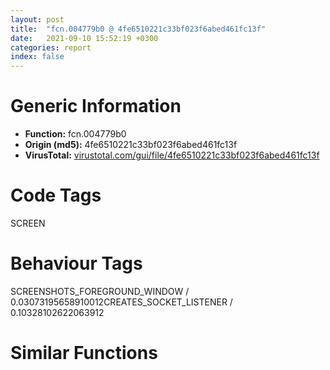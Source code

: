 ```yaml
---
layout: post
title:  "fcn.004779b0 @ 4fe6510221c33bf023f6abed461fc13f"
date:   2021-09-10 15:52:19 +0300
categories: report
index: false
---
```


# Generic Information
- **Function:** fcn.004779b0
- **Origin (md5):** 4fe6510221c33bf023f6abed461fc13f
- **VirusTotal:** [virustotal.com/gui/file/4fe6510221c33bf023f6abed461fc13f][virustotal_ref]

# Code Tags
<span class="tag" id="SCREEN">SCREEN</span>


# Behaviour Tags
<span class="bhv-tag" id="SCREENSHOTS_FOREGROUND_WINDOW">SCREENSHOTS_FOREGROUND_WINDOW / 0.03073195658910012</span><span class="bhv-tag" id="CREATES_SOCKET_LISTENER">CREATES_SOCKET_LISTENER / 0.10328102622063912</span>

# Similar Functions
<script type="text/javascript" src="https://www.gstatic.com/charts/loader.js"></script>
<script type="text/javascript">

    google.charts.load('current', {'packages':['corechart']});
    google.charts.setOnLoadCallback(drawChart);

    function drawChart() {
    var data = new google.visualization.DataTable();
        data.addColumn('number', 'X');
        data.addColumn('number', 'Y');
        data.addColumn({type: 'string', role: 'tooltip', 'p': {'html': true}});
        data.addColumn({'type': 'string', 'role': 'style'});
        
        data.addRows([
    [-1992.172607421875, -8335.830078125, '<b><a href="/report/fcn.004779b0@4fe6510221c33bf023f6abed461fc13f">fcn.004779b0</a><br>@4fe6510221c33bf023f6abed461fc13f</b><br>mov eax, 0x11c68<br>call fcn.00498540<br>mov eax, dword[esp+0x11c70]<br>push ebx<br>push ebp<br>mov ebp, dword[esp+0x11c74]<br>push esi<br>mov esi, ecx<br>movzx ecx, word[edx]<br>xor ebx, ebx<br>cmp ecx, 0x41<br>je 0x4779dc<br>cmp ecx, 0x61<br>jne 0x477a31<br>cmp word[edx+2], bx<br>jne 0x477a31<br>cmp word[edi], bx<br>jne 0x477a31<br>cmp word[eax], bx<br>jne 0x477a31<br>cmp word[esi], bx<br>jne 0x477a31<br>call dword[sym.imp.USER32.dll_GetForegroundWindow]<br>mov esi, eax<br>cmp esi, ebx<br>je 0x477a12<br>cmp byte[ebp+0xe6], bl<br>jne 0x477a12<br>push esi<br>call dword[sym.imp.USER32.dll_IsWindowVisible]<br>test eax, eax<br>jne 0x477a12<br>xor esi, esi<br>cmp byte[esp+0x11c84], bl<br>je 0x477a25<br>cmp esi, ebx<br>je 0x477a25<br>mov dword[ebp+0xc0], esi<br>mov eax, esi<br>pop esi<br>pop ebp<br>pop ebx<br>add esp, 0x11c68<br>ret <br>cmp cx, bx<br>jne 0x477a56<br>cmp word[edi], bx<br>jne 0x477a56<br>cmp word[eax], bx<br>jne 0x477a56<br>cmp word[esi], bx<br>jne 0x477a56<br>mov eax, ebp<br>call fcn.00477bb0<br>pop esi<br>pop ebp<br>pop ebx<br>add esp, 0x11c68<br>ret <br>push esi<br>push edi<br>push edx<br>push ebp<br>lea ecx, [esp+0x20]<br>mov dword[esp+0x20], ebx<br>mov dword[esp+0x102c], 0x4ab02c<br>mov byte[esp+0x1849], bl<br>mov dword[esp+0x184c], ebx<br>mov dword[esp+0x1850], ebx<br>mov dword[esp+0x1854], ebx<br>mov dword[esp+0x1858], ebx<br>mov dword[esp+0x185c], ebx<br>mov dword[esp+0x1860], ebx<br>mov dword[esp+0x186c], ebx<br>mov dword[esp+0x1870], ebx<br>call fcn.00478680<br>test eax, eax<br>je 0x477b67<br>test byte[esp+0x10], 2<br>mov al, byte[esp+0x11c80]<br>mov ecx, dword[esp+0x11c88]<br>mov edx, dword[esp+0x11c8c]<br>mov byte[esp+0x1839], al<br>mov dword[esp+0x1848], ecx<br>mov dword[esp+0x184c], edx<br>je 0x477b73<br>mov eax, dword[esp+0x102c]<br>cmp eax, 0xffff<br>je 0x477b3f<br>push eax<br>call dword[sym.imp.USER32.dll_IsWindow]<br>test eax, eax<br>je 0x477b67<br>cmp byte[ebp+0xe6], bl<br>jne 0x477b38<br>mov eax, dword[esp+0x102c]<br>push eax<br>call dword[sym.imp.USER32.dll_IsWindowVisible]<br>test eax, eax<br>jne 0x477b38<br>mov ecx, dword[esp+0x102c]<br>push 0xfffffffffffffff0<br>push ecx<br>call dword[sym.imp.USER32.dll_GetWindowLongW]<br>test eax, 0x40000000<br>je 0x477b67<br>mov eax, dword[esp+0x102c]<br>cmp dword[esp+0x1860], eax<br>je 0x477b58<br>lea esi, [esp+0x10]<br>mov dword[esp+0x1860], eax<br>call fcn.00478ae0<br>push ebx<br>lea edx, [esp+0x14]<br>push edx<br>call fcn.00478ba0<br>test eax, eax<br>jne 0x477b83<br>xor eax, eax<br>pop esi<br>pop ebp<br>pop ebx<br>add esp, 0x11c68<br>ret <br>lea eax, [esp+0x10]<br>push eax<br>push 0x477c20<br>call dword[sym.imp.USER32.dll_EnumWindows]<br>mov eax, dword[esp+0x1840]<br>cmp byte[esp+0x11c84], bl<br>je 0x477b9d<br>cmp eax, ebx<br>je 0x477b9d<br>mov dword[ebp+0xc0], eax<br>pop esi<br>pop ebp<br>pop ebx<br>add esp, 0x11c68<br>ret <br><eoc> ', 'point { fill-color: #e0440e; }'],
[1992.17236328125, 8335.8291015625, '<b><a href="/report/fcn.004777d0@4fe6510221c33bf023f6abed461fc13f">fcn.004777d0</a><br>@4fe6510221c33bf023f6abed461fc13f</b><br>mov eax, 0x11c64<br>call fcn.00498540<br>push ebx<br>push ebp<br>mov ebp, dword[esp+0x11c74]<br>movzx eax, word[ebp]<br>push esi<br>xor ebx, ebx<br>push edi<br>cmp eax, 0x41<br>je 0x4777f5<br>cmp eax, 0x61<br>jne 0x47786e<br>cmp word[ebp+2], bx<br>jne 0x47786e<br>mov eax, dword[esp+0x11c80]<br>cmp word[eax], bx<br>jne 0x47786e<br>mov ecx, dword[esp+0x11c84]<br>cmp word[ecx], bx<br>jne 0x47786e<br>mov edx, dword[esp+0x11c88]<br>cmp word[edx], bx<br>jne 0x47786e<br>call dword[sym.imp.USER32.dll_GetForegroundWindow]<br>mov esi, eax<br>cmp esi, ebx<br>je 0x477847<br>mov eax, dword[esp+0x11c78]<br>cmp byte[eax+0xe6], bl<br>jne 0x477847<br>push esi<br>call dword[sym.imp.USER32.dll_IsWindowVisible]<br>test eax, eax<br>jne 0x477847<br>xor esi, esi<br>cmp byte[esp+0x11c8c], bl<br>je 0x477861<br>cmp esi, ebx<br>je 0x477861<br>mov ecx, dword[esp+0x11c78]<br>mov dword[ecx+0xc0], esi<br>mov eax, esi<br>pop edi<br>pop esi<br>pop ebp<br>pop ebx<br>add esp, 0x11c64<br>ret <br>call dword[sym.imp.USER32.dll_GetForegroundWindow]<br>mov edi, eax<br>cmp edi, ebx<br>je 0x477998<br>cmp word[ebp], bx<br>jne 0x4778cb<br>mov edx, dword[esp+0x11c80]<br>cmp word[edx], bx<br>jne 0x4778cb<br>mov eax, dword[esp+0x11c84]<br>cmp word[eax], bx<br>jne 0x4778cb<br>mov ecx, dword[esp+0x11c88]<br>cmp word[ecx], bx<br>jne 0x4778cb<br>mov eax, dword[esp+0x11c78]<br>call fcn.00477bb0<br>xor edx, edx<br>cmp edi, eax<br>setne dl<br>lea eax, [edx-1]<br>and eax, edi<br>pop edi<br>pop esi<br>pop ebp<br>pop ebx<br>add esp, 0x11c64<br>ret <br>mov eax, dword[esp+0x11c78]<br>cmp byte[eax+0xe6], bl<br>jne 0x4778e9<br>push edi<br>call dword[sym.imp.USER32.dll_IsWindowVisible]<br>test eax, eax<br>je 0x477998<br>lea esi, [esp+0x10]<br>mov dword[esp+0x10], ebx<br>mov dword[esp+0x101c], 0x4ab02c<br>mov byte[esp+0x1839], bl<br>mov dword[esp+0x183c], ebx<br>mov dword[esp+0x1840], ebx<br>mov dword[esp+0x1844], ebx<br>mov dword[esp+0x1848], ebx<br>mov dword[esp+0x184c], ebx<br>mov dword[esp+0x1850], ebx<br>mov dword[esp+0x185c], ebx<br>mov dword[esp+0x1860], edi<br>call fcn.00478ae0<br>mov ecx, dword[esp+0x11c88]<br>mov edx, dword[esp+0x11c80]<br>mov esi, dword[esp+0x11c78]<br>mov eax, dword[esp+0x11c84]<br>push ecx<br>push edx<br>push ebp<br>push esi<br>lea ecx, [esp+0x20]<br>call fcn.00478680<br>test eax, eax<br>je 0x477998<br>push ebx<br>lea eax, [esp+0x14]<br>push eax<br>call fcn.00478ba0<br>test eax, eax<br>je 0x477998<br>cmp byte[esp+0x11c8c], bl<br>je 0x47798b<br>mov dword[esi+0xc0], edi<br>mov eax, edi<br>pop edi<br>pop esi<br>pop ebp<br>pop ebx<br>add esp, 0x11c64<br>ret <br>pop edi<br>pop esi<br>pop ebp<br>xor eax, eax<br>pop ebx<br>add esp, 0x11c64<br>ret <br><eoc> ', 'null'],

        ]);

    var options = {
        title: 'Similarity Plot',
        legend: 'none',
        colors: ['#dedbd9', '#e6693e', '#ec8f6e', '#f3b49f', '#f6c7b6'],
        tooltip: {isHtml: true, trigger: 'both'},
        explorer: {
        actions: ["dragToZoom", "rightClickToReset"],
        },
        chartArea: {
        width: '80%',
        height: '80%'
        },
        width: '100%',
        height: '100%'
    };

    var chart = new google.visualization.ScatterChart(document.getElementById('chart_div'));

    chart.draw(data, options);
    }
    
</script>


<div id="chart_div" style="width: 100%px; height: 100%;"></div>

# Disassembled Code
{% highlight nasm %}

mov eax, 0x11c68
call fcn.00498540
mov eax, dword[esp+0x11c70]
push ebx
push ebp
mov ebp, dword[esp+0x11c74]
push esi
mov esi, ecx
movzx ecx, word[edx]
xor ebx, ebx
cmp ecx, 0x41
je 0x4779dc
cmp ecx, 0x61
jne 0x477a31
cmp word[edx+2], bx
jne 0x477a31
cmp word[edi], bx
jne 0x477a31
cmp word[eax], bx
jne 0x477a31
cmp word[esi], bx
jne 0x477a31
call dword[sym.imp.USER32.dll_GetForegroundWindow]
mov esi, eax
cmp esi, ebx
je 0x477a12
cmp byte[ebp+0xe6], bl
jne 0x477a12
push esi
call dword[sym.imp.USER32.dll_IsWindowVisible]
test eax, eax
jne 0x477a12
xor esi, esi
cmp byte[esp+0x11c84], bl
je 0x477a25
cmp esi, ebx
je 0x477a25
mov dword[ebp+0xc0], esi
mov eax, esi
pop esi
pop ebp
pop ebx
add esp, 0x11c68
ret
cmp cx, bx
jne 0x477a56
cmp word[edi], bx
jne 0x477a56
cmp word[eax], bx
jne 0x477a56
cmp word[esi], bx
jne 0x477a56
mov eax, ebp
call fcn.00477bb0
pop esi
pop ebp
pop ebx
add esp, 0x11c68
ret
push esi
push edi
push edx
push ebp
lea ecx, [esp+0x20]
mov dword[esp+0x20], ebx
mov dword[esp+0x102c], 0x4ab02c
mov byte[esp+0x1849], bl
mov dword[esp+0x184c], ebx
mov dword[esp+0x1850], ebx
mov dword[esp+0x1854], ebx
mov dword[esp+0x1858], ebx
mov dword[esp+0x185c], ebx
mov dword[esp+0x1860], ebx
mov dword[esp+0x186c], ebx
mov dword[esp+0x1870], ebx
call fcn.00478680
test eax, eax
je 0x477b67
test byte[esp+0x10], 2
mov al, byte[esp+0x11c80]
mov ecx, dword[esp+0x11c88]
mov edx, dword[esp+0x11c8c]
mov byte[esp+0x1839], al
mov dword[esp+0x1848], ecx
mov dword[esp+0x184c], edx
je 0x477b73
mov eax, dword[esp+0x102c]
cmp eax, 0xffff
je 0x477b3f
push eax
call dword[sym.imp.USER32.dll_IsWindow]
test eax, eax
je 0x477b67
cmp byte[ebp+0xe6], bl
jne 0x477b38
mov eax, dword[esp+0x102c]
push eax
call dword[sym.imp.USER32.dll_IsWindowVisible]
test eax, eax
jne 0x477b38
mov ecx, dword[esp+0x102c]
push 0xfffffffffffffff0
push ecx
call dword[sym.imp.USER32.dll_GetWindowLongW]
test eax, 0x40000000
je 0x477b67
mov eax, dword[esp+0x102c]
cmp dword[esp+0x1860], eax
je 0x477b58
lea esi, [esp+0x10]
mov dword[esp+0x1860], eax
call fcn.00478ae0
push ebx
lea edx, [esp+0x14]
push edx
call fcn.00478ba0
test eax, eax
jne 0x477b83
xor eax, eax
pop esi
pop ebp
pop ebx
add esp, 0x11c68
ret
lea eax, [esp+0x10]
push eax
push 0x477c20
call dword[sym.imp.USER32.dll_EnumWindows]
mov eax, dword[esp+0x1840]
cmp byte[esp+0x11c84], bl
je 0x477b9d
cmp eax, ebx
je 0x477b9d
mov dword[ebp+0xc0], eax
pop esi
pop ebp
pop ebx
add esp, 0x11c68
ret

{% endhighlight %}

[virustotal_ref]: https://www.virustotal.com/gui/file/4fe6510221c33bf023f6abed461fc13f